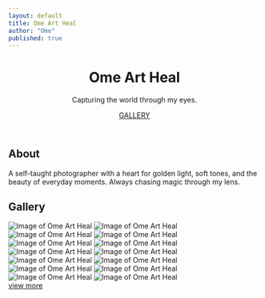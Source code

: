 ```yaml
---
layout: default
title: Ome Art Heal
author: "Ome"
published: true
---
```


<header>
<div class="container">
<h1>Ome Art Heal</h1>
<p>Capturing the world through my eyes.</p>
<a href="#gallery">GALLERY</a>
</div>
</header>
<section class="about">
<div class="container">
<h2>About</h2>
<p>A self-taught photographer with a heart for golden light, soft tones, and the beauty of everyday moments. Always chasing magic through my lens.</p>
</div>
</section>
<section id="gallery" class="gallery">
<div class="container">
<h2>Gallery</h2>
<div class="grid">
<img src="https://pub-e212ab03991e499cabc0b1881914f9e3.r2.dev/IMG_0904.jpeg" alt="Image of Ome Art Heal" loading="lazy" decoding="async" class="image">
<img src="https://pub-e212ab03991e499cabc0b1881914f9e3.r2.dev/IMG_0905.jpeg" alt="Image of Ome Art Heal" loading="lazy" decoding="async" class="image">
<img src="https://pub-e212ab03991e499cabc0b1881914f9e3.r2.dev/IMG_0906.jpeg" alt="Image of Ome Art Heal" loading="lazy" decoding="async" class="image">
<img src="https://pub-e212ab03991e499cabc0b1881914f9e3.r2.dev/IMG_0907.jpeg" alt="Image of Ome Art Heal" loading="lazy" decoding="async" class="image">
<img src="https://pub-e212ab03991e499cabc0b1881914f9e3.r2.dev/IMG_0909.jpeg" alt="Image of Ome Art Heal" loading="lazy" decoding="async" class="image">
<img src="https://pub-e212ab03991e499cabc0b1881914f9e3.r2.dev/IMG_0910.jpeg" alt="Image of Ome Art Heal" loading="lazy" decoding="async" class="image">
<img src="https://pub-e212ab03991e499cabc0b1881914f9e3.r2.dev/IMG_0911.jpeg" alt="Image of Ome Art Heal" loading="lazy" decoding="async" class="image">
<img src="https://pub-e212ab03991e499cabc0b1881914f9e3.r2.dev/IMG_0912.jpeg" alt="Image of Ome Art Heal" loading="lazy" decoding="async" class="image">
<img src="https://pub-e212ab03991e499cabc0b1881914f9e3.r2.dev/IMG_0913.jpeg" alt="Image of Ome Art Heal" loading="lazy" decoding="async" class="image">
<img src="https://pub-e212ab03991e499cabc0b1881914f9e3.r2.dev/IMG_0914.jpeg" alt="Image of Ome Art Heal" loading="lazy" decoding="async" class="image">
<img src="https://pub-e212ab03991e499cabc0b1881914f9e3.r2.dev/IMG_0915.jpeg" alt="Image of Ome Art Heal" loading="lazy" decoding="async" class="image">
<img src="https://pub-e212ab03991e499cabc0b1881914f9e3.r2.dev/IMG_0916.jpeg" alt="Image of Ome Art Heal" loading="lazy" decoding="async" class="image">
<img src="https://pub-e212ab03991e499cabc0b1881914f9e3.r2.dev/IMG_0917.jpeg" alt="Image of Ome Art Heal" loading="lazy" decoding="async" class="image">
<img src="https://pub-e212ab03991e499cabc0b1881914f9e3.r2.dev/IMG_0918.jpeg" alt="Image of Ome Art Heal" loading="lazy" decoding="async" class="image">
</div>
</div>
</section>
<div class="cta-for-gallery"><a href="/Ome/gallery" rel="noopener noreferrer">view more</a></div>